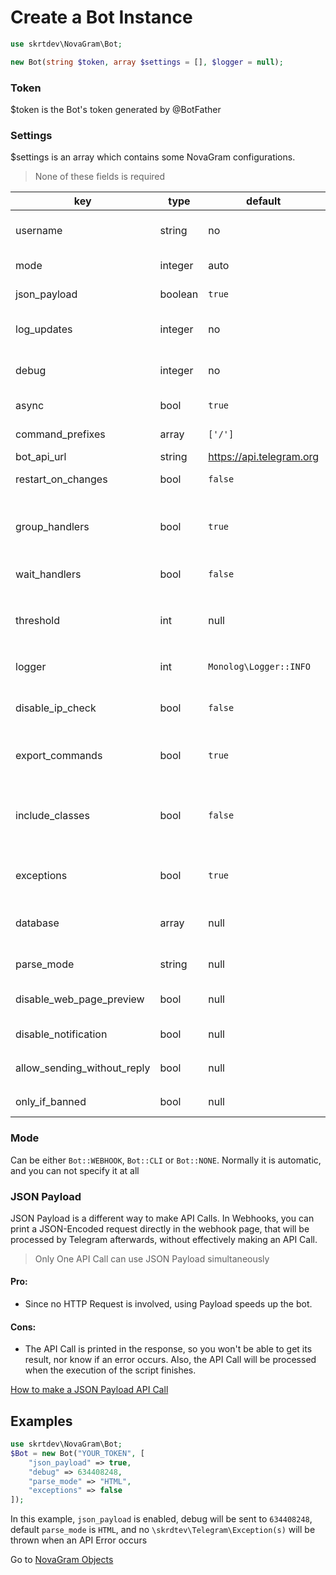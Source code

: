 # Create a Bot Instance

```php
use skrtdev\NovaGram\Bot;
```
```php
new Bot(string $token, array $settings = [], $logger = null);
```

### Token
$token is the Bot's token generated by @BotFather

### Settings
$settings is an array which contains some NovaGram configurations.
> None of these fields is required

| key                         | type    | default                  | description                                                                                                                                         |
|-----------------------------|---------|--------------------------|-----------------------------------------------------------------------------------------------------------------------------------------------------|
| username                    | string  | no                       | Bot username, recommended to pass only if using command handlers on webhook                                                                         |
| mode                        | integer | auto                     | Mode for update handling (or no handling at all)                                                                                                    |
| json_payload                | boolean | `true`                   | Whether or not print json payload                                                                                                                   |
| log_updates                 | integer | no                       | Chat id where raw json updates will be sent (set to false to disable)                                                                               |
| debug                       | integer | no                       | Chat id where debug logs will be sent if an api error occurs (set to false to disable)                                                              |
| async                       | bool    | `true`                   | Whether or not process updates concurrently                                                                                                         |
| command_prefixes            | array   | `['/']`                  | Characters for commands prefixes. e.g. /start, .info                                                                                                |
| bot_api_url                 | string  | https://api.telegram.org | Url for custom bot api                                                                                                                              |
| restart_on_changes          | bool    | `false`                  | Auto restart when Bot file is edited                                                                                                                |
| group_handlers              | bool    | `true`                   | Whether to execute all the handlers of an update in the same process (true), or fork a process for each handler (false)                             |
| wait_handlers               | bool    | `false`                  | Whether to wait for handlers to finish when closing script                                                                                          |
| threshold                   | int     | null                     | Defaults to 10 when using `getUpdates`. Amount of max seconds the script will wait instead of throwing a `TooManyRequestsException`                 |
| logger                      | int     | `Monolog\Logger::INFO`   | `Monolog\Logger` constant for logging                                                                                                               |
| disable_ip_check            | bool    | `false`                  | Whether or not disable Telegram IP check (could be useful in case of reverse proxy, such as ngrok)                                                  |
| export_commands             | bool    | `true`                   | Whether to call exportCommands when idling on CLI                                                                                                   |
| include_classes             | bool    | `false`                  | Whether to automatically include and fire Commands Class Handlers (include all files that ends with `Command.php` inside the main script directory) |
| exceptions                  | bool    | `true`                   | Whether or not throw \skrtdev\Telegram\Exception(s) when API Errors occurs                                                                          |
| database                    | array   | null                     | [Database](database.md) array connection info or instance of an existing `PDO` database (`novagram` will be used as prefix)                         |
| parse_mode                  | string  | null                     | Default `parse_mode` for methods that require it                                                                                                    |
| disable_web_page_preview    | bool    | null                     | Default `disable_web_page_preview` for methods that require it                                                                                      |
| disable_notification        | bool    | null                     | Default `disable_notification` for methods that require it                                                                                          |
| allow_sending_without_reply | bool    | null                     | Default `allow_sending_without_reply` for methods that require it                                                                                   |
| only_if_banned              | bool    | null                     | Default `only_if_banned` for unbanChatMember method                                                                                                 |

### Mode

Can be either `Bot::WEBHOOK`, `Bot::CLI` or `Bot::NONE`.
Normally it is automatic, and you can not specify it at all

### JSON Payload

JSON Payload is a different way to make API Calls.
In Webhooks, you can print a JSON-Encoded request directly in the webhook page, that will be processed by Telegram afterwards, without effectively making an API Call.
> Only One API Call can use JSON Payload simultaneously

#### Pro:
   * Since no HTTP Request is involved, using Payload speeds up the bot.

#### Cons:
   * The API Call is printed in the response, so you won't be able to get its result, nor know if an error occurs. Also, the API Call will be processed when the execution of the script finishes.

[How to make a JSON Payload API Call](requests.md)

## Examples

```php
use skrtdev\NovaGram\Bot;
$Bot = new Bot("YOUR_TOKEN", [
    "json_payload" => true,
    "debug" => 634408248,
    "parse_mode" => "HTML",
    "exceptions" => false
]);
```

In this example, `json_payload` is enabled, debug will be sent to `634408248`, default `parse_mode` is `HTML`, and no `\skrdtev\Telegram\Exception(s)` will be thrown when an API Error occurs

Go to [NovaGram Objects](objects.md)
